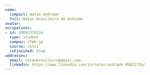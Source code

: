 ```yaml
---
name:
  compact: Natan Andrade
  full: Natan Brasileiro de Andrade
avatar:
occupations:
- id: 20092370114
  type: student
  campus: ifpb-jp
  course: cstsi
  isFinished: true
addresses:
  email: natanbrasileiro@gmail.com
  linkedin: https://www.linkedin.com/in/natan-andrade-0b81272b/
---
```

